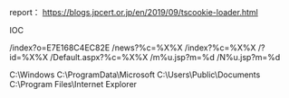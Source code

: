 
report：
https://blogs.jpcert.or.jp/en/2019/09/tscookie-loader.html


IOC

/index?o=E7E168C4EC82E
/news?%c=%X%X
/index?%c=%X%X
/?id=%X%X
/Default.aspx?%c=%X%X
/m%u.jsp?m=%d
/N%u.jsp?m=%d

C:\Windows
C:\ProgramData\Microsoft
C:\Users\Public\Documents
C:\Program Files\Internet Explorer
